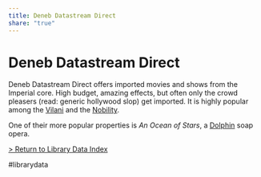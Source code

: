 ```yaml
---
title: Deneb Datastream Direct
share: "true"
---
```

  
# Deneb Datastream Direct  
  
Deneb Datastream Direct offers imported movies and shows from the Imperial core. High budget, amazing effects, but often only the crowd pleasers (read: generic hollywood slop) get imported. It is highly popular among the [Vilani](Vilani.md) and the [Nobility](Nobility.md).  
  
One of their more popular properties is *An Ocean of Stars*, a [Dolphin](Uplift.md#dolphin) soap opera.  
  
[ > Return to Library Data Index](LibraryData.md)  
  
#librarydata